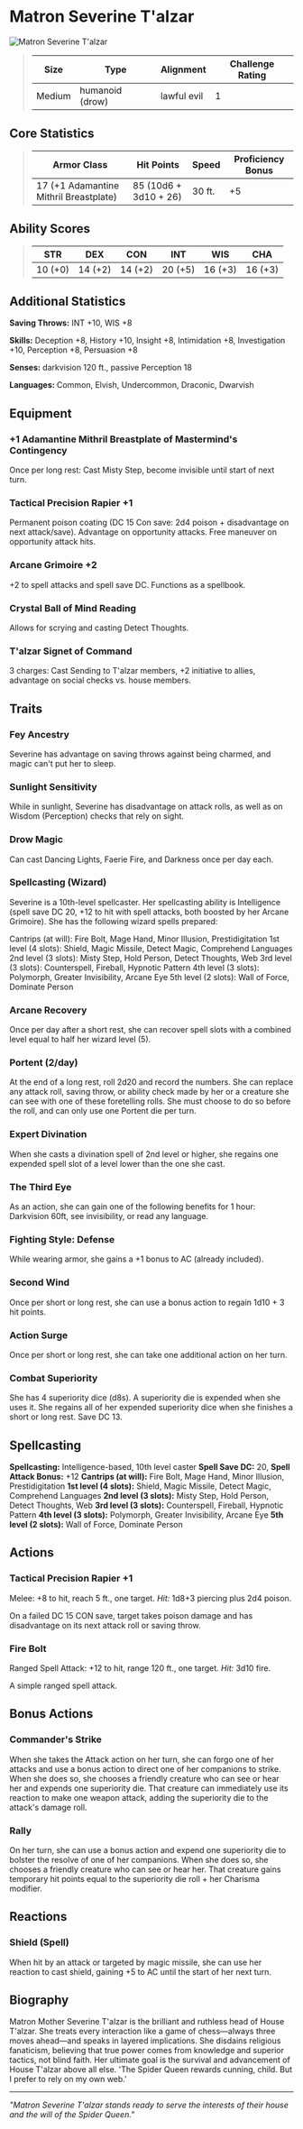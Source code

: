 # Matron Severine T'alzar

<link rel="stylesheet" href="../drow_theme.css">

![Matron Severine T'alzar](../images/matron_mother_severine.webp)

> | **Size** | **Type** | **Alignment** | **Challenge Rating** |
> |----------|----------|---------------|----------------------|
> | Medium | humanoid (drow) | lawful evil | 1 |

## Core Statistics

> | **Armor Class** | **Hit Points** | **Speed** | **Proficiency Bonus** |
> |-----------------|----------------|-----------|------------------------|
> | 17 (+1 Adamantine Mithril Breastplate) | 85 (10d6 + 3d10 + 26) | 30 ft. | +5 |

## Ability Scores

> | **STR** | **DEX** | **CON** | **INT** | **WIS** | **CHA** |
> |---------|---------|---------|---------|---------|---------|
> | 10 (+0) | 14 (+2) | 14 (+2) | 20 (+5) | 16 (+3) | 16 (+3) |

## Additional Statistics

**Saving Throws:** INT +10, WIS +8

**Skills:** Deception +8, History +10, Insight +8, Intimidation +8, Investigation +10, Perception +8, Persuasion +8

**Senses:** darkvision 120 ft., passive Perception 18

**Languages:** Common, Elvish, Undercommon, Draconic, Dwarvish

## Equipment

### +1 Adamantine Mithril Breastplate of Mastermind's Contingency
Once per long rest: Cast Misty Step, become invisible until start of next turn.

### Tactical Precision Rapier +1
Permanent poison coating (DC 15 Con save: 2d4 poison + disadvantage on next attack/save). Advantage on opportunity attacks. Free maneuver on opportunity attack hits.

### Arcane Grimoire +2
+2 to spell attacks and spell save DC. Functions as a spellbook.

### Crystal Ball of Mind Reading
Allows for scrying and casting Detect Thoughts.

### T'alzar Signet of Command
3 charges: Cast Sending to T'alzar members, +2 initiative to allies, advantage on social checks vs. house members.

## Traits

### Fey Ancestry
Severine has advantage on saving throws against being charmed, and magic can't put her to sleep.

### Sunlight Sensitivity
While in sunlight, Severine has disadvantage on attack rolls, as well as on Wisdom (Perception) checks that rely on sight.

### Drow Magic
Can cast Dancing Lights, Faerie Fire, and Darkness once per day each.

### Spellcasting (Wizard)
Severine is a 10th-level spellcaster. Her spellcasting ability is Intelligence (spell save DC 20, +12 to hit with spell attacks, both boosted by her Arcane Grimoire). She has the following wizard spells prepared:

Cantrips (at will): Fire Bolt, Mage Hand, Minor Illusion, Prestidigitation
1st level (4 slots): Shield, Magic Missile, Detect Magic, Comprehend Languages
2nd level (3 slots): Misty Step, Hold Person, Detect Thoughts, Web
3rd level (3 slots): Counterspell, Fireball, Hypnotic Pattern
4th level (3 slots): Polymorph, Greater Invisibility, Arcane Eye
5th level (2 slots): Wall of Force, Dominate Person

### Arcane Recovery
Once per day after a short rest, she can recover spell slots with a combined level equal to half her wizard level (5).

### Portent (2/day)
At the end of a long rest, roll 2d20 and record the numbers. She can replace any attack roll, saving throw, or ability check made by her or a creature she can see with one of these foretelling rolls. She must choose to do so before the roll, and can only use one Portent die per turn.

### Expert Divination
When she casts a divination spell of 2nd level or higher, she regains one expended spell slot of a level lower than the one she cast.

### The Third Eye
As an action, she can gain one of the following benefits for 1 hour: Darkvision 60ft, see invisibility, or read any language.

### Fighting Style: Defense
While wearing armor, she gains a +1 bonus to AC (already included).

### Second Wind
Once per short or long rest, she can use a bonus action to regain 1d10 + 3 hit points.

### Action Surge
Once per short or long rest, she can take one additional action on her turn.

### Combat Superiority
She has 4 superiority dice (d8s). A superiority die is expended when she uses it. She regains all of her expended superiority dice when she finishes a short or long rest. Save DC 13.

## Spellcasting

**Spellcasting:** Intelligence-based, 10th level caster
**Spell Save DC:** 20, **Spell Attack Bonus:** +12
**Cantrips (at will):** Fire Bolt, Mage Hand, Minor Illusion, Prestidigitation
**1st level (4 slots):** Shield, Magic Missile, Detect Magic, Comprehend Languages
**2nd level (3 slots):** Misty Step, Hold Person, Detect Thoughts, Web
**3rd level (3 slots):** Counterspell, Fireball, Hypnotic Pattern
**4th level (3 slots):** Polymorph, Greater Invisibility, Arcane Eye
**5th level (2 slots):** Wall of Force, Dominate Person

## Actions

### Tactical Precision Rapier +1
Melee: +8 to hit, reach 5 ft., one target. *Hit:* 1d8+3 piercing plus 2d4 poison.

On a failed DC 15 CON save, target takes poison damage and has disadvantage on its next attack roll or saving throw.

### Fire Bolt
Ranged Spell Attack: +12 to hit, range 120 ft., one target. *Hit:* 3d10 fire.

A simple ranged spell attack.

## Bonus Actions

### Commander's Strike
When she takes the Attack action on her turn, she can forgo one of her attacks and use a bonus action to direct one of her companions to strike. When she does so, she chooses a friendly creature who can see or hear her and expends one superiority die. That creature can immediately use its reaction to make one weapon attack, adding the superiority die to the attack's damage roll.

### Rally
On her turn, she can use a bonus action and expend one superiority die to bolster the resolve of one of her companions. When she does so, she chooses a friendly creature who can see or hear her. That creature gains temporary hit points equal to the superiority die roll + her Charisma modifier.

## Reactions

### Shield (Spell)
When hit by an attack or targeted by magic missile, she can use her reaction to cast shield, gaining +5 to AC until the start of her next turn.

## Biography

Matron Mother Severine T'alzar is the brilliant and ruthless head of House T'alzar. She treats every interaction like a game of chess—always three moves ahead—and speaks in layered implications. She disdains religious fanaticism, believing that true power comes from knowledge and superior tactics, not blind faith. Her ultimate goal is the survival and advancement of House T'alzar above all else. 'The Spider Queen rewards cunning, child. But I prefer to rely on my own web.'

---

*"Matron Severine T'alzar stands ready to serve the interests of their house and the will of the Spider Queen."*